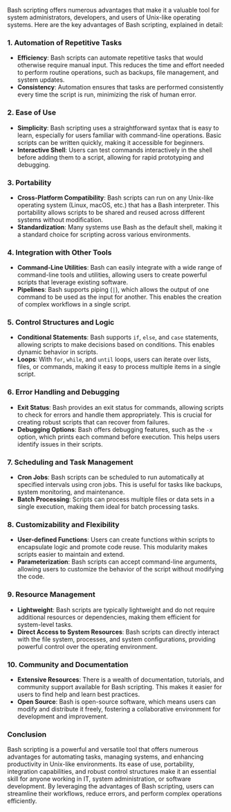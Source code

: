 Bash scripting offers numerous advantages that make it a valuable tool for system administrators, developers, and users of Unix-like operating systems. Here are the key advantages of Bash scripting, explained in detail:

### 1. **Automation of Repetitive Tasks**
   - **Efficiency**: Bash scripts can automate repetitive tasks that would otherwise require manual input. This reduces the time and effort needed to perform routine operations, such as backups, file management, and system updates.
   - **Consistency**: Automation ensures that tasks are performed consistently every time the script is run, minimizing the risk of human error.

### 2. **Ease of Use**
   - **Simplicity**: Bash scripting uses a straightforward syntax that is easy to learn, especially for users familiar with command-line operations. Basic scripts can be written quickly, making it accessible for beginners.
   - **Interactive Shell**: Users can test commands interactively in the shell before adding them to a script, allowing for rapid prototyping and debugging.

### 3. **Portability**
   - **Cross-Platform Compatibility**: Bash scripts can run on any Unix-like operating system (Linux, macOS, etc.) that has a Bash interpreter. This portability allows scripts to be shared and reused across different systems without modification.
   - **Standardization**: Many systems use Bash as the default shell, making it a standard choice for scripting across various environments.

### 4. **Integration with Other Tools**
   - **Command-Line Utilities**: Bash can easily integrate with a wide range of command-line tools and utilities, allowing users to create powerful scripts that leverage existing software.
   - **Pipelines**: Bash supports piping (`|`), which allows the output of one command to be used as the input for another. This enables the creation of complex workflows in a single script.

### 5. **Control Structures and Logic**
   - **Conditional Statements**: Bash supports `if`, `else`, and `case` statements, allowing scripts to make decisions based on conditions. This enables dynamic behavior in scripts.
   - **Loops**: With `for`, `while`, and `until` loops, users can iterate over lists, files, or commands, making it easy to process multiple items in a single script.

### 6. **Error Handling and Debugging**
   - **Exit Status**: Bash provides an exit status for commands, allowing scripts to check for errors and handle them appropriately. This is crucial for creating robust scripts that can recover from failures.
   - **Debugging Options**: Bash offers debugging features, such as the `-x` option, which prints each command before execution. This helps users identify issues in their scripts.

### 7. **Scheduling and Task Management**
   - **Cron Jobs**: Bash scripts can be scheduled to run automatically at specified intervals using cron jobs. This is useful for tasks like backups, system monitoring, and maintenance.
   - **Batch Processing**: Scripts can process multiple files or data sets in a single execution, making them ideal for batch processing tasks.

### 8. **Customizability and Flexibility**
   - **User-defined Functions**: Users can create functions within scripts to encapsulate logic and promote code reuse. This modularity makes scripts easier to maintain and extend.
   - **Parameterization**: Bash scripts can accept command-line arguments, allowing users to customize the behavior of the script without modifying the code.

### 9. **Resource Management**
   - **Lightweight**: Bash scripts are typically lightweight and do not require additional resources or dependencies, making them efficient for system-level tasks.
   - **Direct Access to System Resources**: Bash scripts can directly interact with the file system, processes, and system configurations, providing powerful control over the operating environment.

### 10. **Community and Documentation**
   - **Extensive Resources**: There is a wealth of documentation, tutorials, and community support available for Bash scripting. This makes it easier for users to find help and learn best practices.
   - **Open Source**: Bash is open-source software, which means users can modify and distribute it freely, fostering a collaborative environment for development and improvement.

### Conclusion

Bash scripting is a powerful and versatile tool that offers numerous advantages for automating tasks, managing systems, and enhancing productivity in Unix-like environments. Its ease of use, portability, integration capabilities, and robust control structures make it an essential skill for anyone working in IT, system administration, or software development. By leveraging the advantages of Bash scripting, users can streamline their workflows, reduce errors, and perform complex operations efficiently.